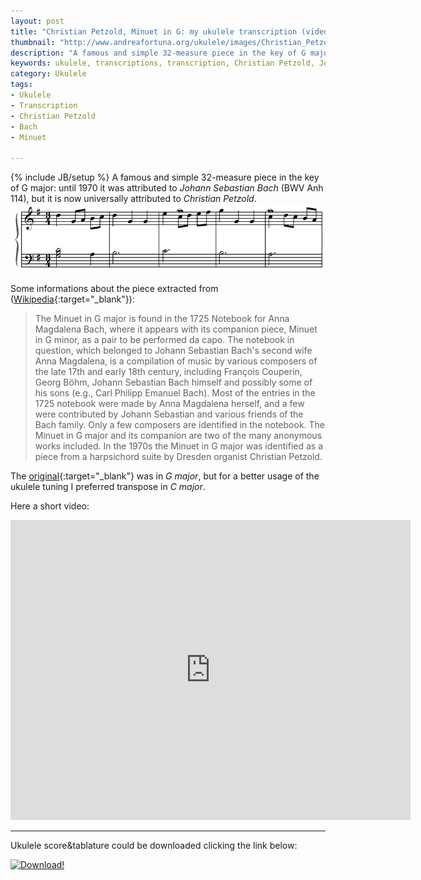 ```yaml
---
layout: post
title: "Christian Petzold, Minuet in G: my ukulele transcription (video and tabs)"
thumbnail: "http://www.andreafortuna.org/ukulele/images/Christian_Petzold_Minuet_in_G.PNG"
description: "A famous and simple 32-measure piece in the key of G major: until 1970 it was attributed to Johann Sebastian Bach (BWV Anh 114), but it is now universally attributed to Christian Petzold."
keywords: ukulele, transcriptions, transcription, Christian Petzold, Johann Sebastian Bach, Minuet, music, fingerstyle, BWV Anh 114
category: Ukulele
tags: 
- Ukulele
- Transcription
- Christian Petzold
- Bach
- Minuet

---
```

{% include JB/setup %}
A famous and simple 32-measure piece in the key of G major: until 1970 it was attributed to *Johann Sebastian Bach* (BWV Anh 114), but it is now universally attributed to *Christian Petzold*.
![Christian Petzold, Minuet in G](/ukulele/images/Christian_Petzold_Minuet_in_G.PNG)
<!-- more -->

Some informations about the piece extracted from ([Wikipedia](https://en.wikipedia.org/wiki/Minuet_in_G_major_%28BWV_Anh_114%29){:target="_blank"}):

>The Minuet in G major is found in the 1725 Notebook for Anna Magdalena Bach, where it appears with its companion piece, Minuet in G minor, as a pair to be performed da capo. The notebook in question, which belonged to Johann Sebastian Bach's second wife Anna Magdalena, is a compilation of music by various composers of the late 17th and early 18th century, including François Couperin, Georg Böhm, Johann Sebastian Bach himself and possibly some of his sons (e.g., Carl Philipp Emanuel Bach). Most of the entries in the 1725 notebook were made by Anna Magdalena herself, and a few were contributed by Johann Sebastian and various friends of the Bach family. Only a few composers are identified in the notebook. The Minuet in G major and its companion are two of the many anonymous works included. In the 1970s the Minuet in G major was identified as a piece from a harpsichord suite by Dresden organist Christian Petzold.

The [original](http://imslp.org/wiki/Minuet_in_G_major_(Pezold,_Christian)){:target="_blank"} was in *G major*, but for a better usage of the ukulele tuning I preferred transpose in *C major*.


Here a short video:

<iframe width="640" height="480" src="https://www.youtube.com/embed/sRoLzKuVbfE" frameborder="0" allowfullscreen></iframe>

<hr/>

Ukulele score&tablature could be downloaded clicking the link below:

[![Download!](http://www.andreafortuna.org/images/Download-PDF-Button.png)](http://www.andreafortuna.org/ukulele/files/Christian_Petzold_Minuet_in_G.pdf)

